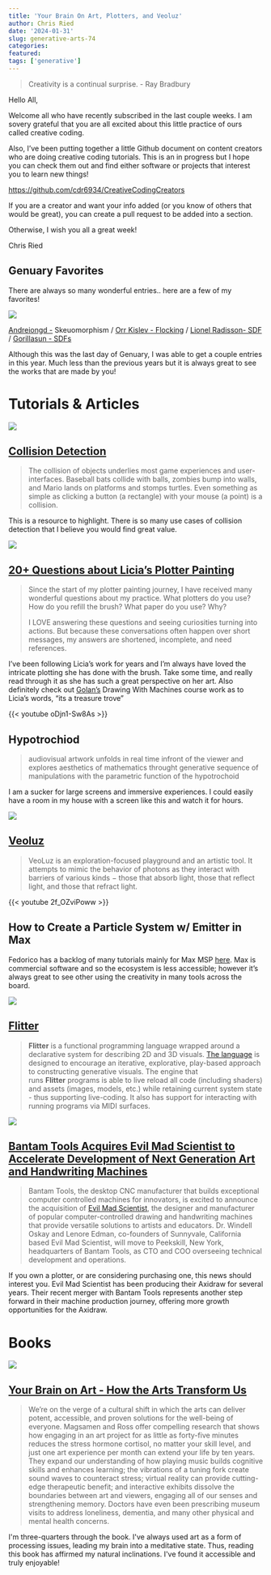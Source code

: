 ```yaml
---
title: 'Your Brain On Art, Plotters, and Veoluz'
author: Chris Ried
date: '2024-01-31'
slug: generative-arts-74
categories: 
featured: 
tags: ['generative']
---
```

> Creativity is a continual surprise. - Ray Bradbury
> 

Hello All, 

Welcome all who have recently subscribed in the last couple weeks. I am sovery grateful that you are all excited about this little practice of ours called creative coding. 

Also, I’ve been putting together a little Github document on content creators who are doing creative coding tutorials. This is an in progress but I hope you can check them out and find either software or projects that interest you to learn new things! 

https://github.com/cdr6934/CreativeCodingCreators

If you are a creator and want your info added (or you know of others that would be great), you can create a pull request to be added into a section.

Otherwise, I wish you all a great week! 

Chris Ried 

## Genuary Favorites

There are always so many wonderful entries.. here are a few of my favorites! 

![](74-1.png)

[Andreiongd -](https://www.instagram.com/reel/C2qA3Z_oDvd/?utm_source=ig_web_copy_link&igsh=MzRlODBiNWFlZA==) Skeuomorphism  /   [Orr Kislev - Flocking](https://x.com/OrrKislev/status/1748248352083345690?s=20)   / [Lionel Radisson- SDF](https://x.com/MAKIO135/status/1751918106392588714?s=20) /      [Gorillasun - SDFs](https://x.com/gorillasu/status/1752100759569612859?s=20) 

Although this was the last day of Genuary, I was able to get a couple entries in this year. Much less than the previous years but it is always great to see the works that are made by you! 

# Tutorials & Articles

![](74-2.png)
## [Collision Detection](https://www.jeffreythompson.org/collision-detection/thanks.php)

> The collision of objects underlies most game experiences and user-interfaces. Baseball bats collide with balls, zombies bump into walls, and Mario lands on platforms and stomps turtles. Even something as simple as clicking a button (a rectangle) with your mouse (a point) is a collision.
> 

This is a resource to highlight. There is so many use cases of collision detection that I believe you would find great value. 

![](74-3.png)
## [20+ Questions about Licia’s Plotter Painting](https://www.eyesofpanda.com/project/plotter_painting_q_a/)

> Since the start of my plotter painting journey, I have received many wonderful questions about my practice. What plotters do you use? How do you refill the brush? What paper do you use? Why?
> 
> 
> I LOVE answering these questions and seeing curiosities turning into actions. But because these conversations often happen over short messages, my answers are shortened, incomplete, and need references.
> 

I’ve been following Licia’s work for years and I’m always have loved the intricate plotting she has done with the brush. Take some time, and really read through it as she has such a great perspective on her art. Also definitely check out [Golan’s](https://courses.ideate.cmu.edu/60-428/f2021/) Drawing With Machines course work as to Licia’s words, “its a treasure trove” 

{{< youtube oDjn1-Sw8As >}}

## Hypotrochiod

> audiovisual artwork unfolds in real time infront of the viewer and explores aesthetics of mathematics throught generative sequence of manipulations with the parametric function of the hypotrochoid
> 

I am a sucker for large screens and immersive experiences. I could easily have a room in my house with a screen like this and watch it for hours. 

![](74-4.png)
## [Veoluz](https://jaredforsyth.com/veoluz/)

> VeoLuz is an exploration-focused playground and an artistic tool. It attempts to mimic the behavior of photons as they interact with barriers of various kinds − those that absorb light, those that reflect light, and those that refract light.
> 

{{< youtube 2f_OZviPoww >}}

## How to Create a Particle System w/ Emitter in Max

Fedorico has a backlog of many tutorials mainly for Max MSP [here](https://www.federicofoderaro.com/max-msp-jitter-tutorials.html). Max is commercial software and so the ecosystem is less accessible; however it’s always great to see other using the creativity in many tools across the board.  

![](74-5.png)
## [Flitter](https://github.com/jonathanhogg/flitter)

> **Flitter** is a functional programming language wrapped around a declarative system for describing 2D and 3D visuals. [The language](https://github.com/jonathanhogg/flitter/blob/main/docs/language.md) is designed to encourage an iterative, explorative, play-based approach to constructing generative visuals. The engine that runs **Flitter** programs is able to live reload all code (including shaders) and assets (images, models, etc.) while retaining current system state - thus supporting live-coding. It also has support for interacting with running programs via MIDI surfaces.
> 

![](74-6.png)

## **[Bantam Tools Acquires Evil Mad Scientist to Accelerate Development of Next Generation Art and Handwriting Machines](https://www.bantamtools.com/blog/bantam-tools-acquires-evil-mad-scientist)**

> Bantam Tools, the desktop CNC manufacturer that builds exceptional computer controlled machines for innovators, is excited to announce the acquisition of [Evil Mad Scientist](https://www.evilmadscientist.com/), the designer and manufacturer of popular computer-controlled drawing and handwriting machines that provide versatile solutions to artists and educators. Dr. Windell Oskay and Lenore Edman, co-founders of Sunnyvale, California based Evil Mad Scientist, will move to Peekskill, New York, headquarters of Bantam Tools, as CTO and COO overseeing technical development and operations.
> 

If you own a plotter, or are considering purchasing one, this news should interest you. Evil Mad Scientist has been producing their Axidraw for several years. Their recent merger with Bantam Tools represents another step forward in their machine production journey, offering more growth opportunities for the Axidraw.

# Books

![](74-7.png)

## [Your Brain on Art - How the Arts Transform Us](https://www.amazon.com/Your-Brain-Art-Arts-Transform-ebook/dp/B0B4QZ5V7R/ref=tmm_kin_swatch_0?_encoding=UTF8&qid=1706760917&sr=8-1)

> We’re on the verge of a cultural shift in which the arts can deliver potent, accessible, and proven solutions for the well-being of everyone. Magsamen and Ross offer compelling research that shows how engaging in an art project for as little as forty-five minutes reduces the stress hormone cortisol, no matter your skill level, and just one art experience per month can extend your life by ten years. They expand our understanding of how playing music builds cognitive skills and enhances learning; the vibrations of a tuning fork create sound waves to counteract stress; virtual reality can provide cutting-edge therapeutic benefit; and interactive exhibits dissolve the boundaries between art and viewers, engaging all of our senses and strengthening memory. Doctors have even been prescribing museum visits to address loneliness, dementia, and many other physical and mental health concerns.
> 

I'm three-quarters through the book. I've always used art as a form of processing issues, leading my brain into a meditative state. Thus, reading this book has affirmed my natural inclinations. I've found it accessible and truly enjoyable!